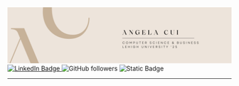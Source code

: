 <!--- 👋 Hi, I’m @ayc325
- 👀 I’m interested in Education Equity and Computer Science (more specifically Full-Stack Web Development)
--->
<!---
ayc325/ayc325 is a ✨ special ✨ repository because its `README.md` (this file) appears on your GitHub profile.
You can click the Preview link to take a look at your changes.
--->
<img src="/images/Copy of Angela Cui.png">
<div class = "buttons">
  <a href="https://www.linkedin.com/in/angela-cui-203/">
    <img src="https://img.shields.io/badge/LinkedIn-blue?style=for-the-badge&logo=linkedin&logoColor=white" alt="LinkedIn Badge"/>
  </a>
  <img alt="GitHub followers" src="https://img.shields.io/github/followers/ayc325?label=Follow&style=for-the-badge&logo=github&color=F8BBD0">
  <img alt="Static Badge" src="https://img.shields.io/badge/Web_Portfolio-EDE4DB?style=for-the-badge&link=https%3A%2F%2Fangelacui.unicornplatform.page%2F">
</div>
<hr>

